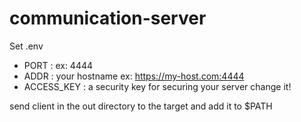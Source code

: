 # communication-server

Set .env

- PORT : ex: 4444
- ADDR : your hostname ex: https://my-host.com:4444
- ACCESS_KEY : a security key for securing your server change it!

send client in the out directory to the target and add it to $PATH
